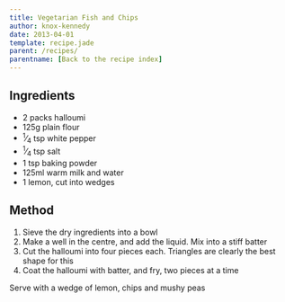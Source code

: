 ```yaml
---
title: Vegetarian Fish and Chips
author: knox-kennedy
date: 2013-04-01
template: recipe.jade
parent: /recipes/
parentname: [Back to the recipe index]
---
```



## Ingredients ##

* 2 packs halloumi
* 125g plain flour
* <sup>1</sup>&frasl;<sub>4</sub> tsp white pepper
* <sup>1</sup>&frasl;<sub>4</sub> tsp salt
* 1 tsp baking powder
* 125ml warm milk and water
* 1 lemon, cut into wedges

## Method 

1. Sieve the dry ingredients into a bowl
2. Make a well in the centre, and add the liquid. Mix into a stiff batter
1. Cut the halloumi into four pieces each. Triangles are clearly the best shape for this
1. Coat the halloumi with batter, and fry, two pieces at a time

Serve with a wedge of lemon, chips and mushy peas
